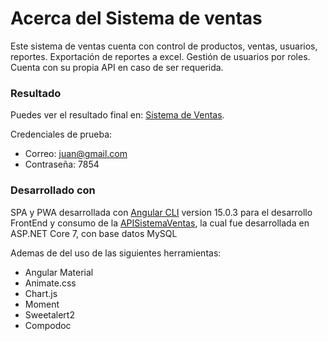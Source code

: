 # Acerca del Sistema de ventas

Este sistema de ventas cuenta con control de productos, ventas, usuarios, reportes. Exportación de reportes a excel. Gestión de usuarios por roles. Cuenta con su propia API en caso de ser requerida.

### Resultado

Puedes ver el resultado final en: [Sistema de Ventas](xxxxxxxxxxxxxxxxx).

Credenciales de prueba:

- Correo: juan@gmail.com
- Contraseña: 7854

### Desarrollado con

SPA y PWA desarrollada con [Angular CLI](https://github.com/angular/angular-cli) version 15.0.3 para el desarrollo FrontEnd y consumo de la [APISistemaVentas](https://sistemaventaslasi.somee.com/swagger/index.html), la cual fue desarrollada en ASP.NET Core 7, con base datos MySQL

Ademas de del uso de las siguientes herramientas:

- Angular Material 
- Animate.css
- Chart.js
- Moment
- Sweetalert2
- Compodoc
